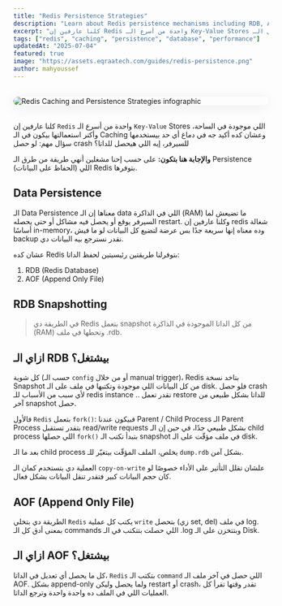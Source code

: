 ```yaml
---
title: "Redis Persistence Strategies"
description: "Learn about Redis persistence mechanisms including RDB, AOF, and hybrid approaches for data durability."
excerpt: "كلنا عارفين إن Redis واحدة من أسرع الـ Key-Value Stores اللي موجودة في الساحة، وأكتر استعمالتها بيكون في الـ Caching وعشان كده أكيد جه في دماغ أي حد بيستخدمها سؤال مهم: لو حصل crash للسيرفر، إيه اللي هيحصل للداتا؟"
tags: ["redis", "caching", "persistence", "database", "performance"]
updatedAt: "2025-07-04"
featured: true
image: "https://assets.eqraatech.com/guides/redis-persistence.png"
author: mahyoussef
---
```


<img src="https://assets.eqraatech.com/guides/redis-persistence.png" alt="Redis Caching and Persistence Strategies infographic" ondragstart="return false;" oncontextmenu="return false;" style="display: block; margin: 2rem auto; border-radius: 1rem; box-shadow: 0 4px 24px 0 rgba(0,0,0,0.08);" />

كلنا عارفين إن `Redis` واحدة من أسرع الـ `Key-Value` Stores اللي موجودة في الساحة، وأكتر استعمالتها بيكون في الـ Caching وعشان كده أكيد جه في دماغ أي حد بيستخدمها سؤال مهم: لو حصل crash للسيرفر، إيه اللي هيحصل للداتا؟

**والإجابة هنا بتكون:** على حسب إحنا مشغلين أنهي طريقة من طرق الـ Persistence (الحفاظ على البيانات) اللي Redis بتوفرها.

## Data Persistence
الـ Data Persistence معناها إن الـ data اللي في الذاكرة (RAM) ما تضيعش لما السيرفر يوقع أو يحصل فيه مشاكل أو حتى يحصله restart. وكلنا عارفين إن redis شغالة أساسًا in-memory، وده معناه إنها سريعة جدًا بس عرضة لتضيع كل البيانات لو ما فيش backup نقدر نسترجع بيه البيانات دي.

عشان كده Redis بتوفرلنا طريقتين رئيسيتين لحفظ الداتا:

1. RDB (Redis Database)
2. AOF (Append Only File)

## RDB Snapshotting
> في الطريقة دي Redis بتعمل snapshot من كل الداتا الموجودة في الذاكرة (RAM) وتحطها في ملف .rdb.

## ازاي الـ RDB بيشتغل؟
كل شوية (حسب الـ `config` أو من خلال manual trigger)، Redis بتاخد نسخة Snapshot من كل البيانات اللي موجودة وتكتبها في ملف على الـ disk. فلو حصل crash لأي سبب من الأسباب للـ redis instance .. تقدر تعمل restore للداتا بشكل طبيعي من آخر snapshot حصل.

فالأول `Redis` بتعمل `fork()`: فبيكون عندنا Parent / Child Process الـ Parent Process بتقدر تستقبل read/write requests بشكل طبيعي جدًا، في حين إن الـ child process اللي حصلها `fork()` بتبدأ تكتب الـ snapshot في ملف مؤقّت على الـ disk.

بعد ما الـ child process يخلص، الملف المؤقّت بيتغيّر للـ `dump.rdb` بشكل آمن.

العملية دي بتستخدم كمان الـ `copy-on-write` علشان تقلل التأثير على الأداء خصوصًا لو كان حجم البيانات كبير فتقدر تنقل البيانات بشكل فعال.

## AOF (Append Only File)
الطريقة دي بتخلي `Redis` يكتب كل عملية `write` بتحصل (زي set, del) في ملف log. بمعنى أدق كل الـ commands اللي حصلت بتتكتب في الـ .log وبتتخزن على الـ Disk.

## ازاي الـ AOF بيشتغل؟
كل ما يحصل أي تعديل في الداتا، `Redis` بتكتب الـ `command` اللي حصل في آخر ملف الـ AOF. بشكل append-only ولما يحصل وليكن restart أو crash، تقدر وقتها تقرأ كل العمليات اللي في الملف ده واحدة واحدة وترجع الداتا.

